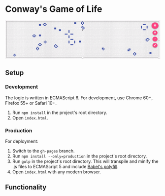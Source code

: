 # Conway's Game of Life

![](https://raw.githubusercontent.com/batzner/conway-game-of-life/master/showcase.gif)

## Setup

### Development

The logic is written in ECMAScript 6. For development, use Chrome 60+, Firefox 55+ or Safari 10+. 

1. Run `npm install` in the project's root directory.
2. Open `index.html`.

### Production

For deployment:

1. Switch to the `gh-pages` branch.
2. Run `npm install --only=production` in the project's root directory.
3. Run `gulp` in the project's root directory. This will transpile and minify the .js files to ECMAScript 5 and include [Babel's polyfill](https://babeljs.io/docs/usage/polyfill/).
4. Open `index.html` with any modern browser.

## Functionality

